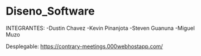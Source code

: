 # Diseno_Software

INTEGRANTES: 
-Dustin Chavez
-Kevin Pinanjota
-Steven Guanuna
-Miguel Muzo

Desplegable: https://contrary-meetings.000webhostapp.com/
